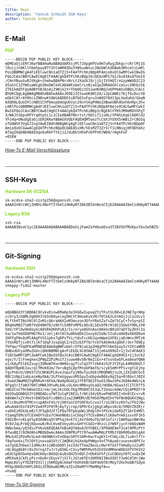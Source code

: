 ```yaml
---
title: Keys
description: 'Yannik Schmidt SSH Keys'
author: Yannik Schmidt
---
```

<style>.toc{ display: none } .header{ display: none !important }
hr{
    border-color: #928484 !important;
    border-width: 1.5px;
}
.details{
    color: #8fd526 !important;
}
.company-info{
    color: #8fd526;
    float: right;
    font-size: 79%;
    padding-top: 0 !important;
    padding-bottom: 0 !important;
}
p{
    text-align: unset;
}
</style>

## E-Mail
<strong class="details">PGP</strong>

    -----BEGIN PGP PUBLIC KEY BLOCK-----
    mDMEaOjzERYJKwYBBAHaRw8BAQdAR5sjMl7JXpgKPVv0H7uRygJDkgcrcRrlMj1G
    lRcLjJ+0Kllhbm5payBTY2htaWR0IDx5YW5uaWsuc2NobWlkdEBwb3RhcmlzLmRl
    PoiQBBMWCgA4FiEEluwCNn1aOTZj5+FA4TPchKzBQp0FAmjo8xECGwMFCwkIBwIG
    FQoJCAsCBBYCAwECHgECF4AACgkQ4TPchKzBQp39/QEAsNPI7Q1/bu93AsQTUeIX
    /CHnYNuvGvRJtKgk+ihmhwQBAPNrsNrLtJXaUVJO/jjGjIVtHQT/xGzpWWXDIC23
    dIoGtC1ZYW5uaWsgU2NobWlkdCA8eWFubmlrLnNjaG1pZHRAdGhlcm1vc2Nhbi5k
    ZT6IkAQTFgoAOBYhBJbsAjZ9Wjk2Y+fhQOEz3ISswUKdBQJo6PPmAhsDBQsJCAcC
    BhUKCQgLAgQWAgMBAh4BAheAAAoJEOEz3ISswUKdH1IA/iZpCAWOifbjfGcDucYD
    wGbtC8trAY0hciZN8nwKt8WiAQDDO1sB7bESxFqru3xWXO70d13pLVwduKd/GbqN
    6XQRALQuU2hlcHB5IChPbmxpbmUgUGVyc29uYSkgPHNoZXBweUBhdGxhbnRpc2hx
    LmRlPoiQBBMWCgA4FiEEluwCNn1aOTZj5+FA4TPchKzBQp0FAmjo9CACGwMFCwkI
    BwIGFQoJCAsCBBYCAwECHgECF4AACgkQ4TPchKzBQp3/BgEAlVYKh3M9mRDVXFgT
    3/WAJtSbpsRPYrq8tptL1c1CIe8BANfRkrtst/OOtif1ivHLcYPAhLKqGl66Rld2
    YFz4q+UNuDgEaOjzERIKKwYBBAGXVQEFAQEHQMTwozTcCbXJYOXX5nWBiZ+lBG5q
    xTUQWSF3VgG72vgYAwEIB4h4BBgWCgAgFiEEluwCNn1aOTZj5+FA4TPchKzBQp0F
    Amjo8xECGwwACgkQ4TPchKzBQp0CQAEA5iHR/5EsMZT3ZrSrT1LNNsqjHFODhmXz
    ATagI0qkND4BAIUqv6uRkFftkj12/duDktH5ePvEPPnK7WQ9/rHgkFoF
    =65EW
    -----END PGP PUBLIC KEY BLOCK-----

*[How-To E-Mail Verschlüsselung](https://www.openpgp.org/software/)*

<br>

---

## SSH-Keys

<strong class="details">Hardware SK-ECDSA</strong>

    sk-ecdsa-sha2-nistp256@openssh.com AAAAInNrLWVjZHNhLXNoYTItbmlzdHAyNTZAb3BlbnNzaC5jb20AAAAIbmlzdHAyNTYAAABBBM+D4OPq/j8VOBL8uYvL8wg4Ng57/KW0fzM6g9MkV6sgEy8OzPTfOthMKMGQhTkPZ86VU9vqT7yI2d/pxmpCQ+wAAAAEc3NoOg==

<strong class="details">Legacy RSA</strong>

    ssh-rsa AAAAB3NzaC1yc2EAAAADAQABAAABAQDoUijFwmZaYHbueDsa3T2BV5UfMxKpztbuJwSBZ5s0WbZlg/9E9SHeGztaN/SCyQZdtOA7bR6tQMWhx4fadvrjg5BrN1bjpNUb2/rAxuWw0yU0Yp2CWwE02m+3bMj4pXeaI2Mk/Ywubfl88W2/OrUpbhHoYeedAIblyzuOwDTS9MpjD/ita89d4CM9AdhGBw3qaggtIxD8A5hULbJWe0D5KdtBFG8RFOmBaEb/tmBvdpwja3i17/AejUdjfjQv8G3BSTbKvOvMRwmnmoE5YCstwHIFqrlmqorSGQIVo5knfcSqgFxs2wDv4OOrPJTWcmr3LmN5lVjHkjtzRQ8zE9sB

<br>

---

## Git-Signing

<strong class="details">Hardware SSH</strong>

    sk-ecdsa-sha2-nistp256@openssh.com AAAAInNrLWVjZHNhLXNoYTItbmlzdHAyNTZAb3BlbnNzaC5jb20AAAAIbmlzdHAyNTYAAABBBInN1j8laTYxXR6BCO2lO1xrWTj7c6wiWQqN//2JGNqM6JiSSGpkotQs6jCXloAEnwhQo3GbGI94KBtCoVgJReAAAAAEc3NoOg== sheppy-fido2-master

<strong class="details">Legacy PGP</strong>

    -----BEGIN PGP PUBLIC KEY BLOCK-----
    
    mQGNBGX3Y10BDAC8CvkvDinwEMaHp3e3XGEwIupoqZYzTFutSLR8vLEzNE7grHHp
    cc9ry3/GQMLOq00X3l65V80yeleyDHCYC9HxeKuVzM/fOlk62LEYAOjJjCaiVLv1
    HLfthHTINsVNl9lZnMicQ6raHAX2oM3mvzon3DfnYReSZafsZm7SCyC+fv5y+pSI
    DRqHoM027tAR7YeD48HfD/o9hfc5XRPvMPEL0OcEL5ExUfKr9lO231UwSY90LxY0
    5mV/tPlDw9b8oyGcA8SRkOHhPu0J/Is/eryo8GhnAoc0AkGcB0iH7aDf3yZKXl3a
    Ga/1w7k6XD0PHGTRx1/Jelj4nt0lhu0KkQOhZ1exyO2IeN/IIuEcmHU0xX6XDDa4
    2HFFgFWsQzMlAAgFVS51pkx7gDPsTVi/tQvFccHGJqvmWpm1XF8ijaEnWnv3MTz6
    7tUxRDTjcxOt7ijKf1OqFJsspGgC2/eISzbIP70/Ycb7kAG0eAzgOGF/3or789Ey
    TkPqw/fVq8FKaRMAEQEAAbQqWWFubmlrIFNjaG1pZHQgPHlhbm5pay5zY2htaWR0
    QHBvdGFyaXMuZGU+iQHUBBMBCgA+FiEEQL9c85AAT15jeKaX09GI+1j3vC4FAmX3
    Y10CGwMFCQPCZwAFCwkIBwIGFQoJCAsCBBYCAwECHgECF4AACgkQ09GI+1j3vC6Z
    ogv/Y/IlFnmgkexZPNgZZPiMu1fJjuaw4Bv5BrNeZiEx+47xsnEwGFLma8eaYQNA
    o1/KAyPSlEGZxupjZONoW7Kun9N9ecqyTluTqSTFlVkK4z52F3YZFpL44MUODdl7
    QADHTBpHE2av/qlfMxK02m/7mrvBg5LDpfM+pbPAmTb/scyE5mMrPP1v+gYiEjhp
    fgcPn6rU/U8837ZSCNhW2PLKveJnpufyjN9ufyu5GEcMDQRWOjtu3LjZX2UDCGcE
    RBC2zNp11abLmjmNyOAA/3LPtmVgywvzM55pyIuGbp4eB66y9gISq+RtOGxtJ0IX
    /4umX3WwM8ZYgRRRvK+OFkA/Wa8p0G4CpJfF0T8EIFhaS5JNax5PeJ60Ak4WGrLA
    0Fgq5rIfaW37OHTzMWk39twRL6ALcGL6mc0M8xyUsaQ2/HUBA/6Gaa33lITCDTf5
    sNGZCxCT9cbWxmIDJ/xm/jmLSkcGOLYKg7MSB4C553aLT2UoockbW/CQjAPRQTr9
    8d2OuQGNBGX3Y10BDADcafWf2olqP1RE1Lf/Nti94zEKvePmD5RII+On0lEcvrsR
    kBkWm7xZtYHsVrDN5DobTcvBBXz2za22WMDM/dEfH587MpdIhVf6FNnBQGKV2Ngi
    b7ic0ooMn9TMCnrupA0sF4S/VjO6YaiCOfG9F9zCcxo1f/sGJBloz6hTuJT6ICWv
    wRuA4AtEof4IPYZw4YP2F0fRjAyTyjrop/6PRrExjgkgCaRpvsKcQ/5MQYZ9ZRjr
    +aUhEiM2kXLm0jYJF5gDdJF7jPQa7OTpbqUWjJRdplD+tPXzkiGkR5ZT1DrE4MVl
    Y2amgTEMcGTCExHOYYuEo7CHwhN60zixCbbgrYTCEv8N4zliK0wTnk61sxxXF1h5
    F8ECBn+cKLqVSy0I0dWsqXt9Phqj6skTIjXo7d46uTb/AF1ofir/IAKRqacBWrBw
    0l6VJqLPrbQjKQuxw0/RvCHvmEVeyu0ssGHYYCGO2+9hzcL1YW9fjycFrO6QxWAM
    UWQcbma/yQ3dscPV6vUAEQEAAYkBvAQYAQoAJhYhBEC/XPOQAE9eY3iml9PRiPtY
    97wuBQJl92NdAhsMBQkDwmcAAAoJENPRiPtY97wuAWwMALPtMb1YQbR0DxDUiqAX
    9MuSdI1PUvMzSLm4r069N6tnTvOOqvSRTV34M+KwrFugKYI+FSKLcDL7iu0+lf7+
    f8qfwx6xiTVJOYSjnovaA1UY/C1WQR4jhGXe4pPHWgvVof7hAyeEcouesmxBPFJv
    so7gSE2hbwxlIaMm/A+1iWEoDQ0ljeiVdzTTmaZAeuLcHwrKTe5ffXHwDysz2uMT
    r6L9Gg8k0tr0x3VrnqJTvJrtyDSHLrCVvyTWMtMvU5IhXSVdMRmnWObShTVYH1V2
    wEdCGpDSGwVpvOAC6HycB4GQc6uQsQH25n0QlZ+Db6SFhfjCuCQbUyV0TCsuQxIW
    oMVXoA1CkFLyPi+nDuR+IEqvV7jSlTcJGle6TEtdUM5NIIWsOIDlYJw0CdlHrjWw
    MqmLKUlyYTDZ8fO31ljjhKMZp8ckHaFYkOh4VBrG6P4UUf8rMUy7ZHcRoQB7Sdym
    MYOp3DK0zhHPL5Rdi359bbwNlMR/e3IvIReMfYfMeMHgfA==
    =hvmQ
    -----END PGP PUBLIC KEY BLOCK-----

*[How-To Git-Signing](https://docs.gitlab.com/user/project/repository/signed_commits/ssh/)*
